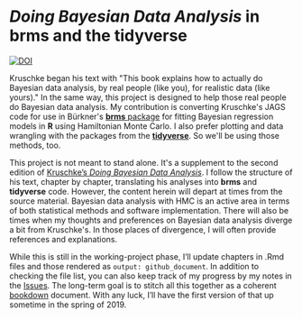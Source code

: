 # *Doing Bayesian Data Analysis* in brms and the tidyverse

[![DOI](https://zenodo.org/badge/DOI/10.5281/zenodo.3514301.svg)](https://doi.org/10.5281/zenodo.3514301)

Kruschke began his text with "This book explains how to actually do Bayesian data analysis, by real people (like you), for realistic data (like yours)." In the same way, this project is designed to help those real people do Bayesian data analysis. My contribution is converting Kruschke's JAGS code for use in Bürkner's [**brms** package](https://github.com/paul-buerkner/brms) for fitting Bayesian regression models in **R** using Hamiltonian Monte Carlo. I also prefer plotting and data wrangling with the packages from the [**tidyverse**](http://style.tidyverse.org). So we'll be using those methods, too.

This project is not meant to stand alone. It's a supplement to the second edition of [Kruschke’s *Doing Bayesian Data Analysis*](https://sites.google.com/site/doingbayesiandataanalysis/). I follow the structure of his text, chapter by chapter, translating his analyses into **brms** and **tidyverse** code. However, the content herein will depart at times from the source material. Bayesian data analysis with HMC is an active area in terms of both statistical methods and software implementation. There will also be times when my thoughts and preferences on Bayesian data analysis diverge a bit from Kruschke's. In those places of divergence, I will often provide references and explanations.

While this is still in the working-project phase, I’ll update chapters in .Rmd files and those rendered as `output: github_document`. In addition to checking the file list, you can also keep track of my progress by my notes in the [Issues](https://github.com/ASKurz/Doing-Bayesian-Data-Analysis-in-brms-and-the-tidyverse/issues). The long-term goal is to stitch all this together as a coherent [bookdown](https://bookdown.org) document. With any luck, I’ll have the first version of that up sometime in the spring of 2019.
